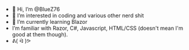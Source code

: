 - 👋 Hi, I’m @BlueZ76
- 👀 I’m interested in coding and various other nerd shit
- 🌱 I’m currently learning Blazor
- I’m familiar with Razor, C#, Javascript, HTML/CSS (doesn't mean I'm good at them though).
- ᕕ( ᐛ )ᕗ

<!---
BlueZ76/BlueZ76 is a ✨ special ✨ repository because its `README.md` (this file) appears on your GitHub profile.
You can click the Preview link to take a look at your changes.
--->
